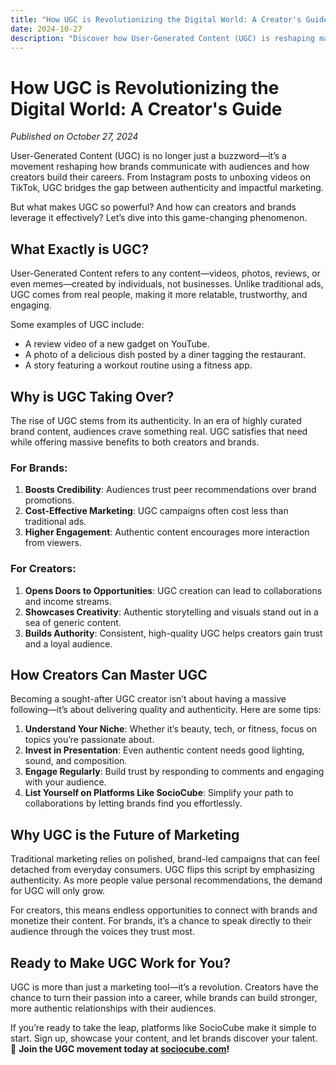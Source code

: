 ```yaml
---
title: "How UGC is Revolutionizing the Digital World: A Creator's Guide"
date: 2024-10-27
description: "Discover how User-Generated Content (UGC) is reshaping marketing, empowering creators, and transforming the way brands connect with audiences."
---
```


# How UGC is Revolutionizing the Digital World: A Creator's Guide

*Published on October 27, 2024*

User-Generated Content (UGC) is no longer just a buzzword—it’s a movement reshaping how brands communicate with audiences and how creators build their careers. From Instagram posts to unboxing videos on TikTok, UGC bridges the gap between authenticity and impactful marketing.

But what makes UGC so powerful? And how can creators and brands leverage it effectively? Let’s dive into this game-changing phenomenon.

## What Exactly is UGC?

User-Generated Content refers to any content—videos, photos, reviews, or even memes—created by individuals, not businesses. Unlike traditional ads, UGC comes from real people, making it more relatable, trustworthy, and engaging.

Some examples of UGC include:
- A review video of a new gadget on YouTube.
- A photo of a delicious dish posted by a diner tagging the restaurant.
- A story featuring a workout routine using a fitness app.

## Why is UGC Taking Over?

The rise of UGC stems from its authenticity. In an era of highly curated brand content, audiences crave something real. UGC satisfies that need while offering massive benefits to both creators and brands.

### For Brands:
1. **Boosts Credibility**: Audiences trust peer recommendations over brand promotions.
2. **Cost-Effective Marketing**: UGC campaigns often cost less than traditional ads.
3. **Higher Engagement**: Authentic content encourages more interaction from viewers.

### For Creators:
1. **Opens Doors to Opportunities**: UGC creation can lead to collaborations and income streams.
2. **Showcases Creativity**: Authentic storytelling and visuals stand out in a sea of generic content.
3. **Builds Authority**: Consistent, high-quality UGC helps creators gain trust and a loyal audience.

## How Creators Can Master UGC

Becoming a sought-after UGC creator isn’t about having a massive following—it’s about delivering quality and authenticity. Here are some tips:

1. **Understand Your Niche**: Whether it’s beauty, tech, or fitness, focus on topics you’re passionate about.
2. **Invest in Presentation**: Even authentic content needs good lighting, sound, and composition.
3. **Engage Regularly**: Build trust by responding to comments and engaging with your audience.
4. **List Yourself on Platforms Like SocioCube**: Simplify your path to collaborations by letting brands find you effortlessly.

## Why UGC is the Future of Marketing

Traditional marketing relies on polished, brand-led campaigns that can feel detached from everyday consumers. UGC flips this script by emphasizing authenticity. As more people value personal recommendations, the demand for UGC will only grow.

For creators, this means endless opportunities to connect with brands and monetize their content. For brands, it’s a chance to speak directly to their audience through the voices they trust most.

## Ready to Make UGC Work for You?

UGC is more than just a marketing tool—it’s a revolution. Creators have the chance to turn their passion into a career, while brands can build stronger, more authentic relationships with their audiences.

If you’re ready to take the leap, platforms like SocioCube make it simple to start. Sign up, showcase your content, and let brands discover your talent.  
🚀 **Join the UGC movement today at [sociocube.com](https://sociocube.com)!**
